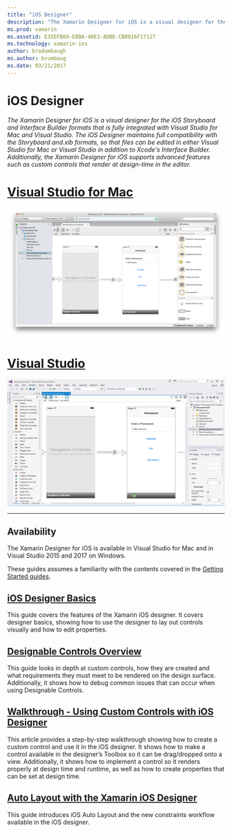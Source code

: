 ```yaml
---
title: "iOS Designer"
description: "The Xamarin Designer for iOS is a visual designer for the iOS Storyboard and Interface Builder formats that is fully integrated with Visual Studio for Mac and Visual Studio. The iOS Designer maintains full compatibility with the Storyboard and.xib formats, so that files can be edited in either Visual Studio for Mac or Visual Studio in addition to Xcode's Interface Builder. Additionally, the Xamarin Designer for iOS supports advanced features such as custom controls that render at design-time in the editor."
ms.prod: xamarin
ms.assetid: E35EFB69-EBBA-40E3-ADBE-CB8016F17127
ms.technology: xamarin-ios
author: bradumbaugh
ms.author: brumbaug
ms.date: 03/21/2017
---
```


# iOS Designer

_The Xamarin Designer for iOS is a visual designer for the iOS Storyboard and Interface Builder formats that is fully integrated with Visual Studio for Mac and Visual Studio. The iOS Designer maintains full compatibility with the Storyboard and.xib formats, so that files can be edited in either Visual Studio for Mac or Visual Studio in addition to Xcode's Interface Builder. Additionally, the Xamarin Designer for iOS supports advanced features such as custom controls that render at design-time in the editor._

# [Visual Studio for Mac](#tab/vsmac)


[![](images/designer-new1.png "The iOS Designer")](images/designer-new1.png#lightbox)


# [Visual Studio](#tab/vswin)


[![](images/designer-vs.png "The iOS Designer")](images/designer-vs.png#lightbox)


-----

## Availability

The Xamarin Designer for iOS is available in Visual Studio for Mac and in Visual Studio 2015 and 2017 on Windows.

These guides assumes a familiarity with the contents covered in the [Getting Started guides](~/ios/get-started/index.md).


## [iOS Designer Basics](introduction.md)

This guide covers the features of the Xamarin iOS designer. It covers designer basics, showing how to use the designer to lay out controls visually and how to edit properties.

##  [Designable Controls Overview](ios-designable-controls-overview.md)

This guide looks in depth at custom controls, how they are created and what requirements they must meet to be rendered on the design surface. Additionally, it shows how to debug common issues that can occur when using Designable Controls.

##  [Walkthrough - Using Custom Controls with iOS Designer](ios-designable-controls-walkthrough.md)

This article provides a step-by-step walkthrough showing how to create a custom control and use it in the iOS designer. It shows how to make a control available in the designer’s Toolbox so it can be drag/dropped onto a view. Additionally, it shows how to implement a control so it renders properly at design time and runtime, as well as how to create properties that can be set at design time.

##  [Auto Layout with the Xamarin iOS Designer](designer-auto-layout.md)

This guide introduces iOS Auto Layout and the new constraints workflow available in the iOS designer.
